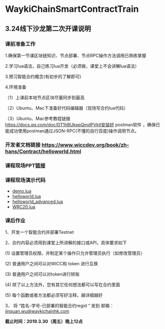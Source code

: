 # WaykiChainSmartContractTrain

##  3.24线下沙龙第二次开课说明

### 课前准备工作
1.确保第一节课区块链知识、节点部署、节点RPC操作方法调用已熟练掌握

2.学习lua语法，自己练习lua开发（必须做，课堂上不会讲解lua语法）

3.预习智能合约概念(有初步的了解即可)

4.环境准备

（1）上课前本地节点区块尽量同步到最高

（2）Ubuntu、Mac下准备好代码编辑器（现场写合约lua代码）

（3）Ubuntu、Mac参考教程链接 https://docs.qq.com/doc/DT1hBUkppQmdPVktl安装好 postman软件 ，确保已能成功使用postman通过JSON-RPC(不懂的自行百度)操作调用节点。

### 开发者文档链接 https://www.wiccdev.org/book/zh-hans/Contract/helloworld.html

### 课程现场PPT[链接](./SecondClass/%5B技术沙龙2%5D吴锦权3.24.pdf)

### 课程现场演示代码

* [demo.lua](https://www.wiccdev.org/book/zh-hans/Contract/helloworld.html#%E6%99%BA%E8%83%BD%E5%90%88%E7%BA%A6%E5%9F%BA%E6%9C%AC%E7%BB%93%E6%9E%84)
* [helloworld.lua](https://www.wiccdev.org/book/zh-hans/Contract/helloworld.html#helloworld-%E6%99%BA%E8%83%BD%E5%90%88%E7%BA%A6%E6%BA%90%E7%A0%81)
* [helloworld_advanced.lua](./SecondClass/helloworld_advanced.lua)
* [WRC20.lua](https://www.wiccdev.org/book/zh-hans/Contract/ico_sample.html)

### 课后作业

1、开发一个智能合约并部署Testnet

2、合约内容必须用到课堂上所讲解的接口或API，具体要求如下

 (1)  设置管理员权限，并制定某个操作只允许管理员执行（如修改管理员）
 
 (2)  普通用户之间可以对WICC和 token 进行互换
 
 (3)  普通用户之间可以对token进行转账 
 
 (4)  除了以上方法外，您有其它任何想法都可以写在合约里面
 
 (5)  每个函数或者方法都必须写好注释，越详细越好
 
3、 将  “姓名-学号-已部署的智能合约regid “  发到 邮箱：jinquan.wu@waykichainhk.com

**截止时间：2019.3.30（周五）晚上12点**
